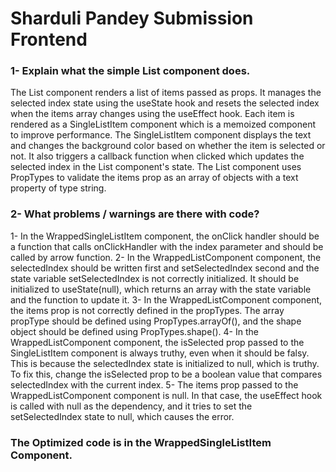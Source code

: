 <h1>Sharduli Pandey Submission Frontend</h1>

<h3>
1- Explain what the simple List component does.
</h3>
<div>
The List component renders a list of items passed as props. It manages the selected index state using the useState hook and resets the selected index when the items array changes using the useEffect hook. Each item is rendered as a SingleListItem component which is a memoized component to improve performance. The SingleListItem component displays the text and changes the background color based on whether the item is selected or not. It also triggers a callback function when clicked which updates the selected index in the List component's state. The List component uses PropTypes to validate the items prop as an array of objects with a text property of type string.
</div>

<h3>
2- What problems / warnings are there with code?
</h3>
<div>
1- In the WrappedSingleListItem component, the onClick handler should be a function that calls onClickHandler with the index parameter and should be called by arrow function.
2- In the WrappedListComponent component, the selectedIndex should be written first and setSelectedIndex second and the state variable setSelectedIndex is not correctly initialized. It should be initialized to useState(null), which returns an array with the state variable and the function to update it.  
3- In the WrappedListComponent component, the items prop is not correctly defined in the propTypes. The array propType should be defined using PropTypes.arrayOf(), and the shape object should be defined using PropTypes.shape(). 
4- In the WrappedListComponent component, the isSelected prop passed to the SingleListItem component is always truthy, even when it should be falsy. This is because the selectedIndex state is initialized to null, which is truthy. To fix this, change the isSelected prop to be a boolean value that compares selectedIndex with the current index.
5- The items prop passed to the WrappedListComponent component is null. In that case, the useEffect hook is called with null as the dependency, and it tries to set the setSelectedIndex state to null, which causes the error.
</div>
<h3>The Optimized code is in the WrappedSingleListItem Component.</h3>